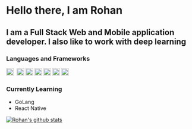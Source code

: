 # Hello there, I am Rohan

## I am a Full Stack Web and Mobile application developer. I also like to work with deep learning

### Languages and Frameworks


<image src="https://raw.githubusercontent.com/github/explore/fbceb94436312b6dacde68d122a5b9c7d11f9524/topics/aws/aws.png" height="20">&nbsp;
<image src="https://raw.githubusercontent.com/github/explore/80688e429a7d4ef2fca1e82350fe8e3517d3494d/topics/docker/docker.png" height="20">
<image src="https://raw.githubusercontent.com/github/explore/5c058a388828bb5fde0bcafd4bc867b5bb3f26f3/topics/graphql/graphql.png" height="20">
<image src="https://raw.githubusercontent.com/github/explore/80688e429a7d4ef2fca1e82350fe8e3517d3494d/topics/javascript/javascript.png" height="20">
<image src="https://raw.githubusercontent.com/github/explore/80688e429a7d4ef2fca1e82350fe8e3517d3494d/topics/kotlin/kotlin.png" height="20">
<image src="https://raw.githubusercontent.com/github/explore/80688e429a7d4ef2fca1e82350fe8e3517d3494d/topics/python/python.png" height="20">
<image src="https://raw.githubusercontent.com/github/explore/80688e429a7d4ef2fca1e82350fe8e3517d3494d/topics/react/react.png" height="20">
  
### Currently Learning

- GoLang
- React Native

[![Rohan's github stats](https://github-readme-stats.vercel.app/api?username=rkrohk&count_private=true)](https://github.com/anuraghazra/github-readme-stats)
